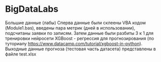 # BigDataLabs
Большие данные (лабы)
Сперва данные были склеены VBA кодом (Module1.bas), введены пара метрик (дней в использовании), подсчитаны заявки по записям. 
Затем данные были разбиты 3 к 1 для тренировки нейросети XGBoost - регрессия для прогнозирования (по туториалу https://www.datacamp.com/tutorial/xgboost-in-python).
Выходные данные прогноза (тестовая часть датасета) представлены в файле test.xlsx
